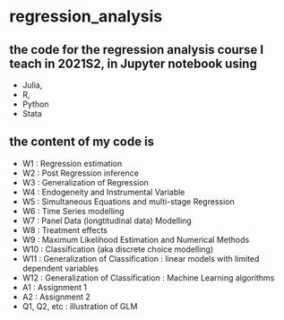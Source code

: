 # regression_analysis

## the code for the regression analysis course I teach in 2021S2, in Jupyter notebook using 

* Julia, 
* R, 
* Python 
* Stata 

## the content of my code is

* W1 : Regression estimation
* W2 : Post Regression inference
* W3 : Generalization of Regression
* W4 : Endogeneity and Instrumental Variable 
* W5 : Simultaneous Equations and multi-stage Regression
* W6 : Time Series modelling
* W7 : Panel Data (longtitudinal data) Modelling
* W8 : Treatment effects
* W9 : Maximum Likelihood Estimation and Numerical Methods
* W10 : Classification (aka discrete choice modelling)
* W11 : Generalization of Classification : linear models with limited dependent variables
* W12 : Generalization of Classification :  Machine Learning algorithms
* A1 : Assignment 1
* A2 : Assignment 2
* Q1, Q2, etc : illustration of GLM
